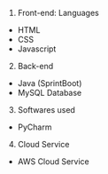 1. Front-end: Languages
- HTML
- CSS
- Javascript

2. Back-end
- Java (SprintBoot)
- MySQL Database

3. Softwares used
- PyCharm

4. Cloud Service
- AWS Cloud Service